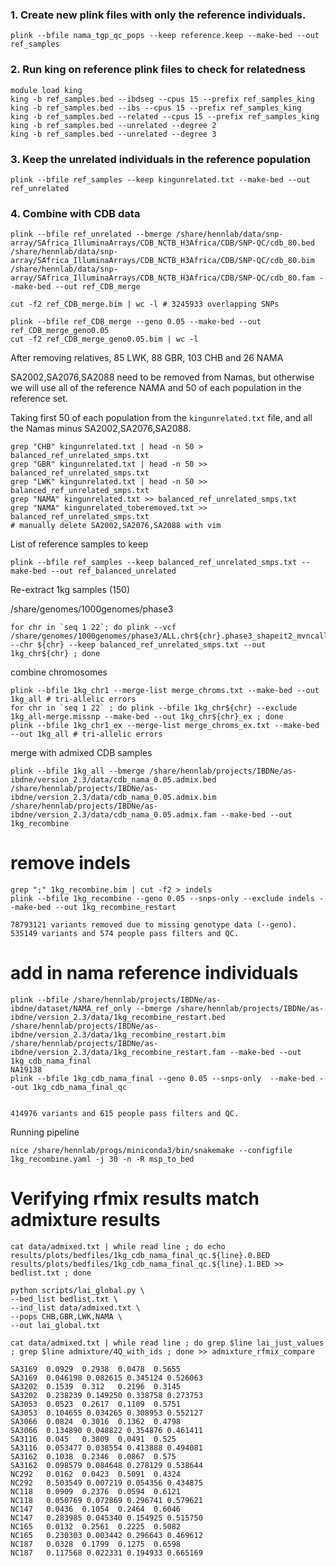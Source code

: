 ### 1. Create new plink files with only the reference individuals.
```
plink --bfile nama_tgp_qc_pops --keep reference.keep --make-bed --out ref_samples
```
### 2. Run king on reference plink files to check for relatedness
```
module load king
king -b ref_samples.bed --ibdseg --cpus 15 --prefix ref_samples_king
king -b ref_samples.bed --ibs --cpus 15 --prefix ref_samples_king
king -b ref_samples.bed --related --cpus 15 --prefix ref_samples_king
king -b ref_samples.bed --unrelated --degree 2
king -b ref_samples.bed --unrelated --degree 3
```

### 3. Keep the unrelated individuals in the reference population

```
plink --bfile ref_samples --keep kingunrelated.txt --make-bed --out ref_unrelated
```


### 4. Combine with CDB data

```
plink --bfile ref_unrelated --bmerge /share/hennlab/data/snp-array/SAfrica_IlluminaArrays/CDB_NCTB_H3Africa/CDB/SNP-QC/cdb_80.bed /share/hennlab/data/snp-array/SAfrica_IlluminaArrays/CDB_NCTB_H3Africa/CDB/SNP-QC/cdb_80.bim /share/hennlab/data/snp-array/SAfrica_IlluminaArrays/CDB_NCTB_H3Africa/CDB/SNP-QC/cdb_80.fam --make-bed --out ref_CDB_merge

cut -f2 ref_CDB_merge.bim | wc -l # 3245933 overlapping SNPs

plink --bfile ref_CDB_merge --geno 0.05 --make-bed --out ref_CDB_merge_geno0.05
cut -f2 ref_CDB_merge_geno0.05.bim | wc -l
```
After removing relatives,
85 LWK, 88 GBR, 103 CHB and 26 NAMA

SA2002,SA2076,SA2088 need to be removed from Namas, but otherwise we will use all of the reference NAMA and 50 of each population in the reference set.

Taking first 50 of each population from the `kingunrelated.txt` file, and all the Namas minus SA2002,SA2076,SA2088.

```
grep "CHB" kingunrelated.txt | head -n 50 > balanced_ref_unrelated_smps.txt
grep "GBR" kingunrelated.txt | head -n 50 >> balanced_ref_unrelated_smps.txt
grep "LWK" kingunrelated.txt | head -n 50 >> balanced_ref_unrelated_smps.txt
grep "NAMA" kingunrelated.txt >> balanced_ref_unrelated_smps.txt
grep "NAMA" kingunrelated_toberemoved.txt >> balanced_ref_unrelated_smps.txt
# manually delete SA2002,SA2076,SA2088 with vim
```

List of reference samples to keep
```
plink --bfile ref_samples --keep balanced_ref_unrelated_smps.txt --make-bed --out ref_balanced_unrelated
```

Re-extract 1kg samples (150)

/share/genomes/1000genomes/phase3

```
for chr in `seq 1 22`; do plink --vcf /share/genomes/1000genomes/phase3/ALL.chr${chr}.phase3_shapeit2_mvncall_integrated_v5a.20130502.genotypes.vcf.gz --chr ${chr} --keep balanced_ref_unrelated_smps.txt --out 1kg_chr${chr} ; done
```

combine chromosomes
```
plink --bfile 1kg_chr1 --merge-list merge_chroms.txt --make-bed --out 1kg_all # tri-allelic errors
for chr in `seq 1 22` ; do plink --bfile 1kg_chr${chr} --exclude 1kg_all-merge.missnp --make-bed --out 1kg_chr${chr}_ex ; done
plink --bfile 1kg_chr1_ex --merge-list merge_chroms_ex.txt --make-bed --out 1kg_all # tri-allelic errors
```

merge with admixed CDB samples
```
plink --bfile 1kg_all --bmerge /share/hennlab/projects/IBDNe/as-ibdne/version_2.3/data/cdb_nama_0.05.admix.bed /share/hennlab/projects/IBDNe/as-ibdne/version_2.3/data/cdb_nama_0.05.admix.bim /share/hennlab/projects/IBDNe/as-ibdne/version_2.3/data/cdb_nama_0.05.admix.fam --make-bed --out 1kg_recombine
```

# remove indels
```
grep ";" 1kg_recombine.bim | cut -f2 > indels
plink --bfile 1kg_recombine --geno 0.05 --snps-only --exclude indels --make-bed --out 1kg_recombine_restart

78793121 variants removed due to missing genotype data (--geno).
535149 variants and 574 people pass filters and QC.
```
# add in nama reference individuals
```
plink --bfile /share/hennlab/projects/IBDNe/as-ibdne/dataset/NAMA_ref_only --bmerge /share/hennlab/projects/IBDNe/as-ibdne/version_2.3/data/1kg_recombine_restart.bed /share/hennlab/projects/IBDNe/as-ibdne/version_2.3/data/1kg_recombine_restart.bim /share/hennlab/projects/IBDNe/as-ibdne/version_2.3/data/1kg_recombine_restart.fam --make-bed --out 1kg_cdb_nama_final
NA19138
plink --bfile 1kg_cdb_nama_final --geno 0.05 --snps-only  --make-bed --out 1kg_cdb_nama_final_qc


414976 variants and 615 people pass filters and QC.
```
Running pipeline
```
nice /share/hennlab/progs/miniconda3/bin/snakemake --configfile 1kg_recombine.yaml -j 30 -n -R msp_to_bed
```

# Verifying rfmix results match admixture results

```
cat data/admixed.txt | while read line ; do echo results/plots/bedfiles/1kg_cdb_nama_final_qc.${line}.0.BED results/plots/bedfiles/1kg_cdb_nama_final_qc.${line}.1.BED >> bedlist.txt ; done
```


```
python scripts/lai_global.py \
--bed_list bedlist.txt \
--ind_list data/admixed.txt \
--pops CHB,GBR,LWK,NAMA \
--out lai_global.txt
```

```
cat data/admixed.txt | while read line ; do grep $line lai_just_values ; grep $line admixture/4Q_with_ids ; done >> admixture_rfmix_compare
```

```
SA3169  0.0929  0.2938  0.0478  0.5655
SA3169  0.046198 0.082615 0.345124 0.526063
SA3202  0.1539  0.312   0.2196  0.3145
SA3202  0.238239 0.149250 0.338758 0.273753
SA3053  0.0523  0.2617  0.1109  0.5751
SA3053  0.104655 0.034265 0.308953 0.552127
SA3066  0.0824  0.3016  0.1362  0.4798
SA3066  0.134890 0.048822 0.354876 0.461411
SA3116  0.045   0.3809  0.0491  0.525
SA3116  0.053477 0.038554 0.413888 0.494081
SA3162  0.1038  0.2346  0.0867  0.575
SA3162  0.098579 0.084648 0.278129 0.538644
NC292   0.0162  0.0423  0.5091  0.4324
NC292   0.503549 0.007219 0.054356 0.434875
NC118   0.0909  0.2376  0.0594  0.6121
NC118   0.050769 0.072869 0.296741 0.579621
NC147   0.0436  0.1054  0.2464  0.6046
NC147   0.283985 0.045340 0.154925 0.515750
NC165   0.0132  0.2561  0.2225  0.5082
NC165   0.230303 0.003442 0.296643 0.469612
NC187   0.0328  0.1799  0.1275  0.6598
NC187   0.117568 0.022331 0.194933 0.665169

```
